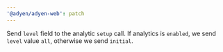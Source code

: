 ```yaml
---
'@adyen/adyen-web': patch
---
```


Send `level` field to the analytic `setup` call. If analytics is `enabled`, we send `level` value `all`, otherwise we send `initial`.
